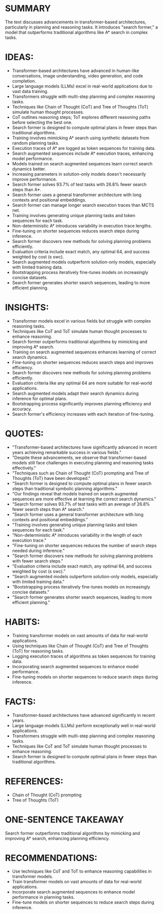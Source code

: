 # SUMMARY
The text discusses advancements in transformer-based architectures, particularly in planning and reasoning tasks. It introduces "search former," a model that outperforms traditional algorithms like A* search in complex tasks.

# IDEAS:
- Transformer-based architectures have advanced in human-like conversations, image understanding, video generation, and code completion.
- Large language models (LLMs) excel in real-world applications due to vast data training.
- Transformers struggle with multi-step planning and complex reasoning tasks.
- Techniques like Chain of Thought (CoT) and Tree of Thoughts (ToT) simulate human thought processes.
- CoT outlines reasoning steps; ToT explores different reasoning paths before selecting the best one.
- Search former is designed to compute optimal plans in fewer steps than traditional algorithms.
- Training involves mimicking A* search using synthetic datasets from random planning tasks.
- Execution traces of A* are logged as token sequences for training data.
- Search augmented sequences include A* execution traces, enhancing model performance.
- Models trained on search augmented sequences learn correct search dynamics better.
- Increasing parameters in solution-only models doesn't necessarily improve performance.
- Search former solves 93.7% of test tasks with 26.8% fewer search steps than A*.
- Search former uses a general transformer architecture with long contexts and positional embeddings.
- Search former can manage longer search execution traces than MCTS net.
- Training involves generating unique planning tasks and token sequences for each task.
- Non-deterministic A* introduces variability in execution trace lengths.
- Fine-tuning on shorter sequences reduces search steps during inference.
- Search former discovers new methods for solving planning problems efficiently.
- Evaluation criteria include exact match, any optimal 64, and success weighted by cost (s swc).
- Search augmented models outperform solution-only models, especially with limited training data.
- Bootstrapping process iteratively fine-tunes models on increasingly concise datasets.
- Search former generates shorter search sequences, leading to more efficient planning.

# INSIGHTS:
- Transformer models excel in various fields but struggle with complex reasoning tasks.
- Techniques like CoT and ToT simulate human thought processes to enhance reasoning.
- Search former outperforms traditional algorithms by mimicking and improving A* search.
- Training on search augmented sequences enhances learning of correct search dynamics.
- Fine-tuning on shorter sequences reduces search steps and improves efficiency.
- Search former discovers new methods for solving planning problems efficiently.
- Evaluation criteria like any optimal 64 are more suitable for real-world applications.
- Search augmented models adapt their search dynamics during inference for optimal plans.
- Bootstrapping process significantly improves planning efficiency and accuracy.
- Search former's efficiency increases with each iteration of fine-tuning.

# QUOTES:
- "Transformer-based architectures have significantly advanced in recent years achieving remarkable success in various fields."
- "Despite these advancements, we observe that transformer-based models still face challenges in executing planning and reasoning tasks effectively."
- "Techniques such as Chain of Thought (CoT) prompting and Tree of Thoughts (ToT) have been developed."
- "Search former is designed to compute optimal plans in fewer search steps than traditional symbolic planning algorithms."
- "Our findings reveal that models trained on search augmented sequences are more effective at learning the correct search dynamics."
- "Search former solves 93.7% of test tasks with an average of 26.8% fewer search steps than A* search."
- "Search former uses a general transformer architecture with long contexts and positional embeddings."
- "Training involves generating unique planning tasks and token sequences for each task."
- "Non-deterministic A* introduces variability in the length of each execution trace."
- "Fine-tuning on shorter sequences reduces the number of search steps needed during inference."
- "Search former discovers new methods for solving planning problems with fewer search steps."
- "Evaluation criteria include exact match, any optimal 64, and success weighted by cost (s swc)."
- "Search augmented models outperform solution-only models, especially with limited training data."
- "Bootstrapping process iteratively fine-tunes models on increasingly concise datasets."
- "Search former generates shorter search sequences, leading to more efficient planning."
  
# HABITS:
- Training transformer models on vast amounts of data for real-world applications.
- Using techniques like Chain of Thought (CoT) and Tree of Thoughts (ToT) for reasoning tasks.
- Logging execution traces of algorithms as token sequences for training data.
- Incorporating search augmented sequences to enhance model performance.
- Fine-tuning models on shorter sequences to reduce search steps during inference.
  
# FACTS:
- Transformer-based architectures have advanced significantly in recent years.
- Large language models (LLMs) perform exceptionally well in real-world applications.
- Transformers struggle with multi-step planning and complex reasoning tasks.
- Techniques like CoT and ToT simulate human thought processes to enhance reasoning.
- Search former is designed to compute optimal plans in fewer steps than traditional algorithms.
  
# REFERENCES:
- Chain of Thought (CoT) prompting
- Tree of Thoughts (ToT)
  
# ONE-SENTENCE TAKEAWAY
Search former outperforms traditional algorithms by mimicking and improving A* search, enhancing planning efficiency.

# RECOMMENDATIONS:
- Use techniques like CoT and ToT to enhance reasoning capabilities in transformer models.
- Train transformer models on vast amounts of data for real-world applications.
- Incorporate search augmented sequences to enhance model performance in planning tasks.
- Fine-tune models on shorter sequences to reduce search steps during inference.
